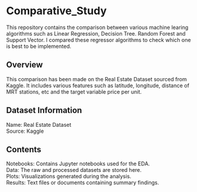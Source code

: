 # Comparative_Study
This repository contains the comparison between various machine learing algorithms such as Linear Regression, Decision Tree. Random Forest and Support Vector. I compared these regressor algorithms to check which one is best to be implemented. 

## Overview
This comparison has been made on the Real Estate Dataset sourced from Kaggle. It includes various features such as latitude, longitude, distance of MRT stations, etc and the target variable price per unit.

## Dataset Information
Name: Real Estate Dataset<br>
Source: Kaggle<br>

## Contents
Notebooks: Contains Jupyter notebooks used for the EDA.<br>
Data: The raw and processed datasets are stored here.<br>
Plots: Visualizations generated during the analysis.<br>
Results: Text files or documents containing summary findings.
